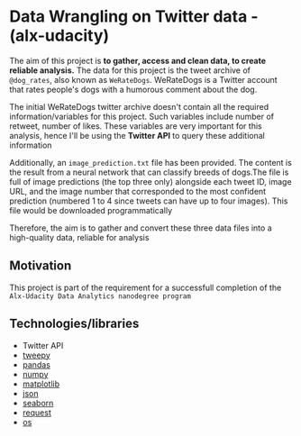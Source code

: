 # Data Wrangling on Twitter data - (alx-udacity)

The aim of this project is **to gather, access and clean data, to create reliable analysis.**  The data for this project is the tweet archive of `@dog_rates`, also known as `WeRateDogs`. WeRateDogs is a Twitter account that rates people's dogs with a humorous comment about the dog.

The initial WeRateDogs twitter archive doesn't contain all the required information/variables for this project. Such variables include number of retweet, number of likes. These variables are very important for this analysis, hence I'll be using the **Twitter API** to query these additional information

Additionally, an `image_prediction.txt` file has been provided. The content is the result from a neural network that can classify breeds of dogs.The file is full of image predictions (the top three only) alongside each tweet ID, image URL, and the image number that corresponded to the most confident prediction (numbered 1 to 4 since tweets can have up to four images). This file would be downloaded programmatically

Therefore, the aim is to gather and convert these three data files into a high-quality data, reliable for analysis

## Motivation

This project is part of the requirement for a successfull completion of the `Alx-Udacity Data Analytics nanodegree program`

## Technologies/libraries
- Twitter API
- [tweepy](https://www.tweepy.org/)
- [pandas](https://pandas.pydata.org/pandas-docs/stable/index.html)
- [numpy](https://numpy.org/)
- [matplotlib](https://matplotlib.org/)
- [json](https://docs.python.org/3/library/json.html)
- [seaborn](https://seaborn.pydata.org/)
- [request](https://docs.python.org/3/library/urllib.request.html)
- [os](https://docs.python.org/3/library/os.html)
